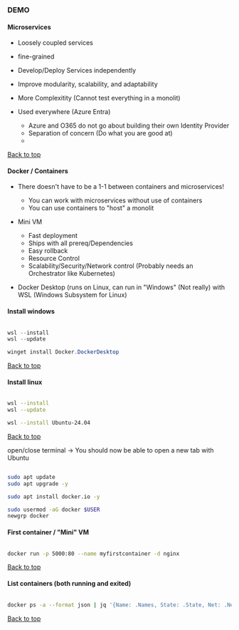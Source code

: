 ### DEMO


#### Microservices

- Loosely coupled services
- fine-grained
- Develop/Deploy Services independently
- Improve modularity, scalability, and adaptability


- More Complexitity (Cannot test everything in a monolit)



- Used everywhere    (Azure Entra)
   - Azure and O365 do not go about building their own Identity Provider
   - Separation of concern (Do what you are good at)
   - 


[Back to top](#demo)



#### Docker / Containers

- There doesn't have to be a 1-1 between containers and microservices!
    - You can work with microservices without use of containers
	- You can use containers to "host" a monolit
	
- Mini VM
  - Fast deployment
  - Ships with all prereq/Dependencies
  - Easy rollback
  - Resource Control
  - Scalability/Security/Network control   (Probably needs an Orchestrator like Kubernetes)
  
 
- Docker Desktop (runs on Linux, can run in "Windows" (Not really) with WSL (Windows Subsystem for Linux)


#### Install windows

```powershell

wsl --install
wsl --update

winget install Docker.DockerDesktop


```


[Back to top](#demo)

#### Install linux

```bash

wsl --install
wsl --update

wsl --install Ubuntu-24.04

```

[Back to top](#demo)

open/close terminal  -> You should now be able to open a new tab with Ubuntu 

```bash

sudo apt update
sudo apt upgrade -y

sudo apt install docker.io -y

sudo usermod -aG docker $USER
newgrp docker

```

#### First container / "Mini" VM

```bash

docker run -p 5000:80 --name myfirstcontainer -d nginx

```


[Back to top](#demo)

#### List containers (both running and exited)

```bash

docker ps -a --format json | jq '{Name: .Names, State: .State, Net: .Networks,Ports: .Ports}'

```
[Back to top](#demo)


